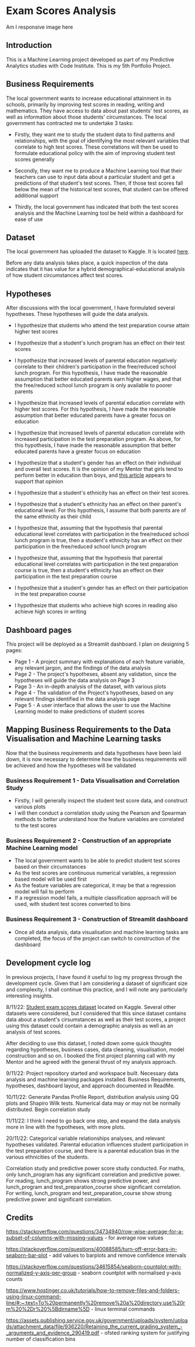 # Exam Scores Analysis

Am I responsive image here

## Introduction

This is a Machine Learning project developed as part of my Predictive Analytics studies with Code Institute. This is my 5th Portfolio Project.

## Business Requirements

The local government wants to increase educational attainment in its schools, primarily by improving test scores in reading, writing and mathematics. They have access to data about past students' test scores, as well as information about those students' circumstances. The local government has contracted me to undertake 3 tasks:

- Firstly, they want me to study the student data to find patterns and relationships, with the goal of identifying the most relevant variables that correlate to high test scores. These correlations will then be used to formulate educational policy with the aim of improving student test scores generally

- Secondly, they want me to produce a Machine Learning tool that their teachers can use to input data about a particular student and get a predictions of that student's test scores. Then, if those test scores fall below the mean of the historical test scores, that student can be offered additional support

- Thirdly, the local government has indicated that both the test scores analysis and the Machine Learning tool be held within a dashboard for ease of use

## Dataset

The local government has uploaded the dataset to Kaggle. It is located [here](https://www.kaggle.com/datasets/whenamancodes/students-performance-in-exams).

Before any data analysis takes place, a quick inspection of the data indicates that it has value for a hybrid demographical-educational analysis of how student circumstances affect test scores.

## Hypotheses

After discussions with the local government, I have formulated several hypotheses. These hypotheses will guide the data analysis.

- I hypothesize that students who attend the test preparation course attain higher test scores

- I hypothesize that a student's lunch program has an effect on their test scores

- I hypothesize that increased levels of parental education negatively correlate to their children's participation in the free/reduced school lunch program. For this hypothesis, I have made the reasonable assumption that better educated parents earn higher wages, and that the free/reduced school lunch program is only available to poorer parents

- I hypothesize that increased levels of parental education correlate with higher test scores. For this hypothesis, I have made the reasonable assumption that better educated parents have a greater focus on education

- I hypothesize that increased levels of parental education correlate with increased participation in the test preparation program. As above, for this hypothesis, I have made the reasonable assumption that better educated parents have a greater focus on education

- I hypothesize that a student's gender has an effect on their individual and overall test scores. It is the opinion of my Mentor that girls tend to perform better in education than boys, and [this article](https://www.theguardian.com/education/2021/aug/10/a-level-results-top-5-data-takeaways) appears to support that opinion

- I hypothesize that a student's ethnicity has an effect on their test scores.

- I hypothesize that a student's ethnicity has an effect on their parent's educational level. For this hypothesis, I assume that both parents are of the same ethnicity as their child

- I hypothesize that, assuming that the hypothesis that parental educational level correlates with participation in the free/reduced school lunch program is true, 
then a student's ethnicity has an effect on their participation in the free/reduced school lunch program

- I hypothesize that, assuming that the hypothesis that parental educational level correlates with participation in the test preparation course is true, 
then a student's ethnicity has an effect on their participation in the test preparation course

- I hypothesize that a student's gender has an effect on their participation in the test preparation course

- I hypothesize that students who achieve high scores in reading also achieve high scores in writing

## Dashboard pages

This project will be deployed as a Streamlit dashboard. I plan on designing 5 pages:

- Page 1 - A project summary with explanations of each feature variable, any relevant jargon, and the findings of the data analysis
- Page 2 - The project's hypotheses, absent any validation, since the hypotheses will guide the data analysis on Page 3
- Page 3 - An in-depth analysis of the dataset, with various plots
- Page 4 - The validation of the Project's hypotheses, based on any relevant findings identified in the data analysis page
- Page 5 - A user interface that allows the user to use the Machine Learning model to make predictions of student scores

## Mapping Business Requirements to the Data Visualisation and Machine Learning tasks

Now that the business requirements and data hypotheses have been laid down, it is now necessary to determine how the business requirements will be achieved and how the hypotheses will be validated

### Business Requirement 1 - Data Visualisation and Correlation Study
- Firstly, I will generally inspect the student test score data, and construct various plots
- I will then conduct a correlation study using the Pearson and Spearman methods to better understand how the feature variables are correlated to the test scores

### Business Requirement 2 - Construction of an appropriate Machine Learning model
- The local government wants to be able to predict student test scores based on their circumstances
- As the test scores are continuous numerical variables, a regression based model will be used first
- As the feature variables are categorical, it may be that a regression model will fail to perform
- If a regression model fails, a multiple classification approach will be used, with student test scores converted to bins

### Business Requirement 3 - Construction of Streamlit dashboard
- Once all data analysis, data visualisation and machine learning tasks are completed, the focus of the project can switch to construction of the dashboard


## Development cycle log
In previous projects, I have found it useful to log my progress through the development cycle. Given that I am considering a dataset of significant size and complexity, I shall continue this practice, and I will note any particularly interesting insights.

8/11/22:
[Student exam scores dataset](https://www.kaggle.com/datasets/whenamancodes/students-performance-in-exams) located on Kaggle. Several other datasets were considered, but I considered that this since dataset contains data about a student's cirsumstances as well as their test scores, a project using this dataset could contain a demographic analysis as well as an analysis of test scores.

After deciding to use this dataset, I noted down some quick thoughts regarding hypotheses, business cases, data cleaning, visualisation, model construction and so on. I booked the first project planning call with my Mentor and he agreed with the general thrust of my analysis approach.

9/11/22:
Project repository started and workspace built. Necessary data analysis and machine learning packages installed. Business Requirements, hypotheses, dashboard layout, and approach documented in ReadMe.

10/11/22:
Generate Pandas Profile Report, distribution analysis using QQ plots and Shapiro Wilk tests. Numerical data may or may not be normally distributed. Begin correlation study

11/11/22:
I think I need to go back one step, and expand the data analysis more in line with the hypotheses, with more plots.

20/11/22:
Categorical variable relationships analyses, and relevant hypotheses validated. Parental education influences student participation in the test preparation course, and there is a parental education bias in the various ethnicities of the students. 

Correlation study and predictive power score study conducted. For maths, only lunch_program has any significant correlation and predictive power. For reading, lunch_program shows strong predictive power, and lunch_program and test_preparation_course show significant correlation. For writing, lunch_program and test_preparation_course show strong predictive power and significant correlation. 



## Credits

https://stackoverflow.com/questions/34734940/row-wise-average-for-a-subset-of-columns-with-missing-values - for average row values

https://stackoverflow.com/questions/40088585/turn-off-error-bars-in-seaborn-bar-plot - add values to barplots and remove confidence intervals

https://stackoverflow.com/questions/34615854/seaborn-countplot-with-normalized-y-axis-per-group - seaborn countplot with normalised y-axis counts

https://www.hostinger.co.uk/tutorials/how-to-remove-files-and-folders-using-linux-command-line/#:~:text=To%20permanently%20remove%20a%20directory,use%20rm%20%2Dr%20%5Bdirname%5D - linux terminal commands

https://assets.publishing.service.gov.uk/government/uploads/system/uploads/attachment_data/file/936220/Retaining_the_current_grading_system_-_arguments_and_evidence_290419.pdf - ofsted ranking system for justifying number of classification bins
